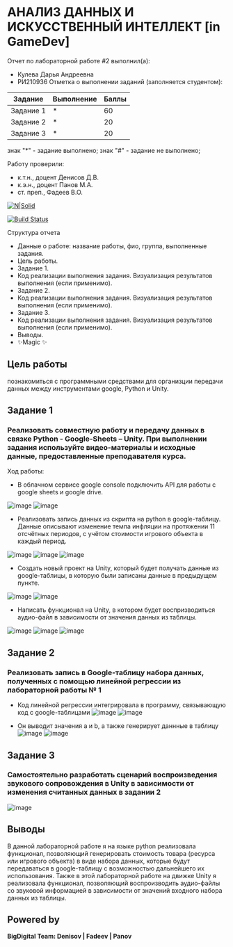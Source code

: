 # АНАЛИЗ ДАННЫХ И ИСКУССТВЕННЫЙ ИНТЕЛЛЕКТ [in GameDev]
Отчет по лабораторной работе #2 выполнил(а):
- Кулева Дарья Андреевна
- РИ210936
Отметка о выполнении заданий (заполняется студентом):

| Задание | Выполнение | Баллы |
| ------ | ------ | ------ |
| Задание 1 | * | 60 |
| Задание 2 | * | 20 |
| Задание 3 | * | 20 |

знак "*" - задание выполнено; знак "#" - задание не выполнено;

Работу проверили:
- к.т.н., доцент Денисов Д.В.
- к.э.н., доцент Панов М.А.
- ст. преп., Фадеев В.О.

[![N|Solid](https://cldup.com/dTxpPi9lDf.thumb.png)](https://nodesource.com/products/nsolid)

[![Build Status](https://travis-ci.org/joemccann/dillinger.svg?branch=master)](https://travis-ci.org/joemccann/dillinger)

Структура отчета

- Данные о работе: название работы, фио, группа, выполненные задания.
- Цель работы.
- Задание 1.
- Код реализации выполнения задания. Визуализация результатов выполнения (если применимо).
- Задание 2.
- Код реализации выполнения задания. Визуализация результатов выполнения (если применимо).
- Задание 3.
- Код реализации выполнения задания. Визуализация результатов выполнения (если применимо).
- Выводы.
- ✨Magic ✨

## Цель работы
познакомиться с программными средствами для организции передачи данных между инструментами google, Python и Unity.

## Задание 1
### Реализовать совместную работу и передачу данных в связке Python - Google-Sheets – Unity. При выполнении задания используйте видео-материалы и исходные данные, предоставленные преподавателя курса.
Ход работы:
- В облачном сервисе google console подключить API для работы с google sheets и google drive.

![image](https://user-images.githubusercontent.com/113285427/195158935-21af6e4d-5fa8-485f-acd5-37648703edf7.png)
![image](https://user-images.githubusercontent.com/113285427/195159052-9c1547f6-a20d-4ff6-826f-d013e976e551.png)


- Реализовать запись данных из скрипта на python в google-таблицу. Данные описывают изменение темпа инфляции на протяжении 11 отсчётных периодов, с учётом стоимости игрового объекта в каждый период.

![image](https://user-images.githubusercontent.com/113285427/195159101-3589c6e9-6467-45bd-bc51-957575403fad.png)
![image](https://user-images.githubusercontent.com/113285427/195159135-029103c5-5539-4279-b1d6-ba92d7692380.png)
![image](https://user-images.githubusercontent.com/113285427/195159166-8fd9f358-1edb-4b1f-96c5-2984590ac8cb.png)

- Создать новый проект на Unity, который будет получать данные из google-таблицы, в которую были записаны данные в предыдущем пункте.

![image](https://user-images.githubusercontent.com/113285427/195159245-0de2989e-4426-4e5a-9a6a-62f19d072ac2.png)
![image](https://user-images.githubusercontent.com/113285427/195159878-9d99b981-7a6b-4d37-8e6e-5cd6cc0cb62f.png)

- Написать функционал на Unity, в котором будет воспризводиться аудио-файл в зависимости от значения данных из таблицы.

![image](https://user-images.githubusercontent.com/113285427/195159782-b58611f2-8e15-4ce7-88fa-f0ae33f7589b.png)
![image](https://user-images.githubusercontent.com/113285427/195159679-27931898-5794-4f4f-9763-4edd73c99d6d.png)
![image](https://user-images.githubusercontent.com/113285427/195159720-53cdfc08-98e4-4fc0-8a37-b0fec133aa3c.png)

## Задание 2
### Реализовать запись в Google-таблицу набора данных, полученных с помощью линейной регрессии из лабораторной работы № 1
- Код линейной регрессии интегрировала в программу, связывающую код с google-таблицами
![image](https://user-images.githubusercontent.com/113285427/195162410-dbd53eaa-d5d0-4fe8-9c34-cd30aeb1e0bd.png)
![image](https://user-images.githubusercontent.com/113285427/195162700-70461475-7995-4318-9480-02ff05b85bc1.png)

- Он выводит значения a и b, а также генерирует даннные в таблицу 
![image](https://user-images.githubusercontent.com/113285427/195162756-04ab4848-b992-400c-9d20-1004248d30fa.png)
![image](https://user-images.githubusercontent.com/113285427/195162946-f021be89-a835-46ec-9c2d-b63b7f92f9ba.png)

## Задание 3
### Самостоятельно разработать сценарий воспроизведения звукового сопровождения в Unity в зависимости от изменения считанных данных в задании 2

![image](https://user-images.githubusercontent.com/113285427/195163789-8bc3a109-2e75-4f25-bf3d-994541dbde81.png)


## Выводы

В данной лабораторной работе я на языке python реализовала функционал, позволяющий генерировать стоимость товара (ресурса или игрового объекта) в виде набора данных, которые будут передаваться в google-таблицу с возможностью дальнейшего их использования. Также в этой лабораторной работе на движке Unity я реализовала функционал, позволяющий воспроизводить аудио-файлы со звуковой информацией в зависимости от значений входного набора данных из таблицы.

## Powered by

**BigDigital Team: Denisov | Fadeev | Panov**

